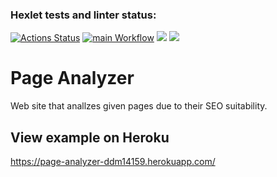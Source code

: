 ### Hexlet tests and linter status:
[![Actions Status](https://github.com/ddm14159/php-project-lvl3/workflows/hexlet-check/badge.svg)](https://github.com/ddm14159/php-project-lvl3/actions)
[![main Workflow](https://github.com/ddm14159/php-project-lvl3/actions/workflows/manual.yml/badge.svg?branch=main)](https://github.com/ddm14159/php-project-lvl3/actions/workflows/manual.yml)
<a href="https://codeclimate.com/github/ddm14159/php-project-lvl3/maintainability"><img src="https://api.codeclimate.com/v1/badges/4de1ae8f0a63b4287ca1/maintainability" /></a>
<a href="https://codeclimate.com/github/ddm14159/php-project-lvl3/test_coverage"><img src="https://api.codeclimate.com/v1/badges/4de1ae8f0a63b4287ca1/test_coverage" /></a>
# Page Analyzer
Web site that anallzes given pages due to their SEO suitability.

## View example on Heroku
https://page-analyzer-ddm14159.herokuapp.com/
